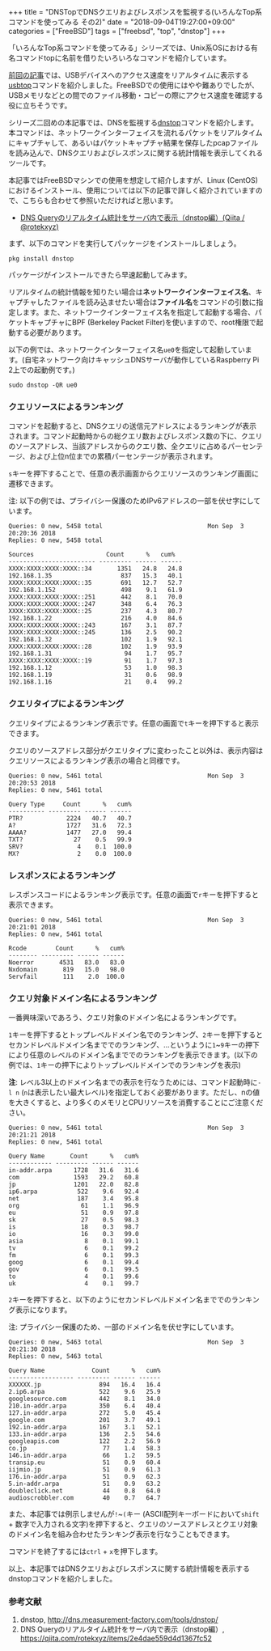 +++
title = "DNSTopでDNSクエリおよびレスポンスを監視する(いろんなTop系コマンドを使ってみる その2)"
date = "2018-09-04T19:27:00+09:00"
categories = ["FreeBSD"]
tags = ["freebsd", "top", "dnstop"]
+++

「いろんなTop系コマンドを使ってみる」シリーズでは、Unix系OSにおける有名コマンドtopに名前を借りたいろいろなコマンドを紹介しています。

[前回の記事](/post/freebsd-usbtop/)では、USBデバイスへのアクセス速度をリアルタイムに表示する[usbtop](https://github.com/aguinet/usbtop)コマンドを紹介しました。FreeBSDでの使用にはやや難ありでしたが、USBメモリなどとの間でのファイル移動・コピーの際にアクセス速度を確認する役に立ちそうです。

シリーズ二回めの本記事では、DNSを監視する[dnstop](http://dns.measurement-factory.com/tools/dnstop/)コマンドを紹介します。本コマンドは、ネットワークインターフェイスを流れるパケットをリアルタイムにキャプチャして、あるいはパケットキャプチャ結果を保存したpcapファイルを読み込んで、DNSクエリおよびレスポンスに関する統計情報を表示してくれるツールです。

本記事ではFreeBSDマシンでの使用を想定して紹介しますが、Linux (CentOS)におけるインストール、使用については以下の記事で詳しく紹介されていますので、こちらも合わせて参照いただければと思います。

- [DNS Queryのリアルタイム統計をサーバ内で表示（dnstop編）(Qiita / @rotekxyz)](https://qiita.com/rotekxyz/items/2e4dae559d4d1367fc52)

まず、以下のコマンドを実行してパッケージをインストールしましょう。

``` shell
pkg install dnstop
```

パッケージがインストールできたら早速起動してみます。

リアルタイムの統計情報を知りたい場合は**ネットワークインターフェイス名**、キャプチャしたファイルを読み込ませたい場合は**ファイル名**をコマンドの引数に指定します。また、ネットワークインターフェイス名を指定して起動する場合、パケットキャプチャにBPF (Berkeley Packet Filter)を使いますので、root権限で起動する必要があります。

以下の例では、ネットワークインターフェイス名`ue0`を指定して起動しています。(自宅ネットワーク向けキャッシュDNSサーバが動作しているRaspberry Pi 2上での起動例です。)

``` shell
sudo dnstop -QR ue0
```

### クエリソースによるランキング
コマンドを起動すると、DNSクエリの送信元アドレスによるランキングが表示されます。コマンド起動時からの総クエリ数およびレスポンス数の下に、クエリのソースアドレス、当該アドレスからのクエリ数、全クエリに占めるパーセンテージ、および上位n位までの累積パーセンテージが表示されます。

`s`キーを押下することで、任意の表示画面からクエリソースのランキング画面に遷移できます。

注: 以下の例では、プライバシー保護のためIPv6アドレスの一部を伏せ字にしています。

``` shell-session
Queries: 0 new, 5458 total                             Mon Sep  3 20:20:36 2018
Replies: 0 new, 5458 total

Sources                    Count      %   cum%
------------------------ --------- ------ ------
XXXX:XXXX:XXXX:XXXX::34       1351   24.8   24.8
192.168.1.35                   837   15.3   40.1
XXXX:XXXX:XXXX:XXXX::35        691   12.7   52.7
192.168.1.152                  498    9.1   61.9
XXXX:XXXX:XXXX:XXXX::251       442    8.1   70.0
XXXX:XXXX:XXXX:XXXX::247       348    6.4   76.3
XXXX:XXXX:XXXX:XXXX::25        237    4.3   80.7
192.168.1.22                   216    4.0   84.6
XXXX:XXXX:XXXX:XXXX::243       167    3.1   87.7
XXXX:XXXX:XXXX:XXXX::245       136    2.5   90.2
192.168.1.32                   102    1.9   92.1
XXXX:XXXX:XXXX:XXXX::28        102    1.9   93.9
192.168.1.31                    94    1.7   95.7
XXXX:XXXX:XXXX:XXXX::19         91    1.7   97.3
192.168.1.12                    53    1.0   98.3
192.168.1.19                    31    0.6   98.9
192.168.1.16                    21    0.4   99.2
```

### クエリタイプによるランキング
クエリタイプによるランキング表示です。任意の画面で`t`キーを押下すると表示できます。

クエリのソースアドレス部分がクエリタイプに変わったこと以外は、表示内容はクエリソースによるランキング表示の場合と同様です。

``` shell-session
Queries: 0 new, 5461 total                             Mon Sep  3 20:20:53 2018
Replies: 0 new, 5461 total

Query Type     Count      %   cum%
---------- --------- ------ ------
PTR?            2224   40.7   40.7
A?              1727   31.6   72.3
AAAA?           1477   27.0   99.4
TXT?              27    0.5   99.9
SRV?               4    0.1  100.0
MX?                2    0.0  100.0
```

### レスポンスによるランキング
レスポンスコードによるランキング表示です。任意の画面で`r`キーを押下すると表示できます。

``` shell-session
Queries: 0 new, 5461 total                             Mon Sep  3 20:21:01 2018
Replies: 0 new, 5461 total

Rcode        Count      %   cum%
-------- --------- ------ ------
Noerror       4531   83.0   83.0
Nxdomain       819   15.0   98.0
Servfail       111    2.0  100.0
```

### クエリ対象ドメイン名によるランキング
一番興味深いであろう、クエリ対象のドメイン名によるランキングです。

`1`キーを押下するとトップレベルドメイン名でのランキング、`2`キーを押下するとセカンドレベルドメイン名まででのランキング、…というように`1`~`9`キーの押下により任意のレベルのドメイン名まででのランキングを表示できます。(以下の例では、`1`キーの押下によりトップレベルドメインでのランキングを表示)

**注**: レベル3以上のドメイン名までの表示を行なうためには、コマンド起動時に`-l n` (`n`は表示したい最大レベル)を指定しておく必要があります。ただし、nの値を大きくすると、より多くのメモリとCPUリソースを消費することにご注意ください。

``` shell-session
Queries: 0 new, 5461 total                             Mon Sep  3 20:21:21 2018
Replies: 0 new, 5461 total

Query Name       Count      %   cum%
------------ --------- ------ ------
in-addr.arpa      1728   31.6   31.6
com               1593   29.2   60.8
jp                1201   22.0   82.8
ip6.arpa           522    9.6   92.4
net                187    3.4   95.8
org                 61    1.1   96.9
eu                  51    0.9   97.8
sk                  27    0.5   98.3
is                  18    0.3   98.7
io                  16    0.3   99.0
asia                 8    0.1   99.1
tv                   6    0.1   99.2
fm                   6    0.1   99.3
goog                 6    0.1   99.4
gov                  6    0.1   99.5
to                   4    0.1   99.6
uk                   4    0.1   99.7
```

`2`キーを押下すると、以下のようにセカンドレベルドメイン名まででのランキング表示になります。

注: プライバシー保護のため、一部のドメイン名を伏せ字にしています。

``` shell-session
Queries: 0 new, 5463 total                             Mon Sep  3 20:21:30 2018
Replies: 0 new, 5463 total

Query Name             Count      %   cum%
------------------ --------- ------ ------
XXXXXX.jp                894   16.4   16.4
2.ip6.arpa               522    9.6   25.9
googlesource.com         442    8.1   34.0
210.in-addr.arpa         350    6.4   40.4
127.in-addr.arpa         272    5.0   45.4
google.com               201    3.7   49.1
192.in-addr.arpa         167    3.1   52.1
133.in-addr.arpa         136    2.5   54.6
googleapis.com           122    2.2   56.9
co.jp                     77    1.4   58.3
146.in-addr.arpa          66    1.2   59.5
transip.eu                51    0.9   60.4
iijmio.jp                 51    0.9   61.3
176.in-addr.arpa          51    0.9   62.3
5.in-addr.arpa            51    0.9   63.2
doubleclick.net           44    0.8   64.0
audioscrobbler.com        40    0.7   64.7
```

また、本記事では例示しませんが`!`~`(`キー (ASCII配列キーボードにおいて`shift` + 数字で入力される文字)を押下すると、クエリのソースアドレスとクエリ対象のドメイン名を組み合わせたランキング表示を行なうこともできます。

コマンドを終了するには`ctrl` + `x`を押下します。

以上、本記事ではDNSクエリおよびレスポンスに関する統計情報を表示するdnstopコマンドを紹介しました。

### 参考文献
1. dnstop, http://dns.measurement-factory.com/tools/dnstop/
1. DNS Queryのリアルタイム統計をサーバ内で表示（dnstop編）, https://qiita.com/rotekxyz/items/2e4dae559d4d1367fc52
